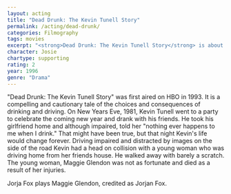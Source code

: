 ```yaml
---
layout: acting
title: "Dead Drunk: The Kevin Tunell Story"
permalink: /acting/dead-drunk/
categories: Filmography
tags: movies
excerpt: "<strong>Dead Drunk: The Kevin Tunell Story</strong> is about the true story of a man who kills a girl while drunk driving."
character: Josie
chartype: supporting
rating: 2
year: 1996
genre: "Drama"
---
```


"Dead Drunk: The Kevin Tunell Story" was first aired on HBO in 1993. It is a compelling and cautionary tale of the choices and consequences of drinking and driving. On New Years Eve, 1981, Kevin Tunell went to a party to celebrate the coming new year and drank with his friends. He took his girlfriend home and although impaired, told her "nothing ever happens to me when I drink." That might have been true, but that night Kevin's life would change forever. Driving impaired and distracted by images on the side of the road Kevin had a head on collision with a young woman who was driving home from her friends house. He walked away with barely a scratch. The young woman, Maggie Glendon was not as fortunate and died as a result of her injuries.

Jorja Fox plays Maggie Glendon, credited as Jorjan Fox.